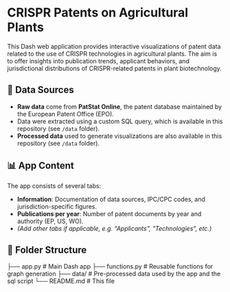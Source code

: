 # CRISPR Patents on Agricultural Plants

This Dash web application provides interactive visualizations of patent data related to the use of CRISPR technologies in agricultural plants. The aim is to offer insights into publication trends, applicant behaviors, and jurisdictional distributions of CRISPR-related patents in plant biotechnology.

## 🌱 Data Sources

- **Raw data** come from **PatStat Online**, the patent database maintained by the European Patent Office (EPO).
- Data were extracted using a custom SQL query, which is available in this repository (see `/data` folder).
- **Processed data** used to generate visualizations are also available in this repository (see `/data` folder).

## 📊 App Content

The app consists of several tabs:

- **Information**: Documentation of data sources, IPC/CPC codes, and jurisdiction-specific figures.
- **Publications per year**: Number of patent documents by year and authority (EP, US, WO).
- *(Add other tabs if applicable, e.g. "Applicants", "Technologies", etc.)*

## 📁 Folder Structure
├── app.py # Main Dash app
├── functions.py # Reusable functions for graph generation
├── data/ # Pre-processed data used by the app and the sql script
└── README.md # This file
